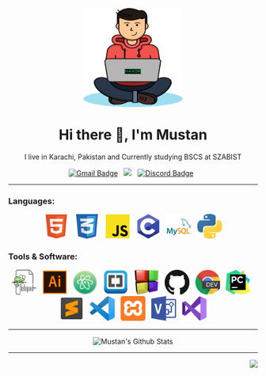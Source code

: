 <div align="center">
<img align="center" src="https://github.com/mustan-ali/img/blob/main/pictures/programmer.png" width="200" height="200">
</div>

<h1 align='center'> Hi there 👋, I'm Mustan </h1>
<p align='center'>
I live in Karachi, Pakistan and Currently studying BSCS at SZABIST
</p>  

<p align='center'>
<a href="mailto:mmmustanali@gmail.com"><img src="https://img.shields.io/badge/Gmail-EA4335?logo=gmail&logoColor=fff&style=for-the-badge" alt="Gmail Badge"></a>&nbsp;&nbsp;
<a href="https://steamcommunity.com/id/_haxor"><img src="https://img.shields.io/badge/Steam-000?logo=steam&logoColor=fff&style=for-the-badge"></a>&nbsp;&nbsp;
<a href="https://discordapp.com/users/510412302525267969"><img src="https://img.shields.io/badge/Discord-5865F2?logo=discord&logoColor=fff&style=for-the-badge" alt="Discord Badge"></a>&nbsp;&nbsp;
</p>

<hr>

<h3>Languages:</h3>
<p align="center">
<img src="https://github.com/mustan-ali/img/blob/main/logo/html.png" title="HTML" width="50" height="50"/>&nbsp;&nbsp;
<img src="https://github.com/mustan-ali/img/blob/main/logo/css.png" title="CSS" width="50" height="50"/>&nbsp;&nbsp;
<img src="https://github.com/mustan-ali/img/blob/main/logo/javascript.png" title="Javascript" width="50" height="50"/>&nbsp;&nbsp;
<img src="https://github.com/mustan-ali/img/blob/main/logo/c.png" title="C" width="50" height="50"/>&nbsp;&nbsp;
<img src="https://github.com/mustan-ali/img/blob/main/logo/mysql.png" title="MySQL" width="50" height="50"/>&nbsp;&nbsp;
<img src="https://github.com/mustan-ali/img/blob/main/logo/python.png" title="Python" width="50" height="50"/>
</p>

<h3>Tools & Software:</h3>
<p align="center">
<img src="https://github.com/mustan-ali/img/blob/main/logo/Notepad%2B%2B.png" title="Notepad++" width="50" height="50"/>&nbsp;&nbsp;
<img src="https://github.com/mustan-ali/img/blob/main/logo/adobeillustrator.png" title="Adobe Illustrator" width="50" height="50"/>&nbsp;&nbsp;
<img src="https://github.com/mustan-ali/img/blob/main/logo/atom.png" title="Atom" width="50" height="50"/>&nbsp;&nbsp;
<img src="https://github.com/mustan-ali/img/blob/main/logo/brackets.png" title="Brackets" width="50" height="50"/>&nbsp;&nbsp;
<img src="https://github.com/mustan-ali/img/blob/main/logo/codeblocks.png" title="CodeBlocks" width="50" height="50"/>&nbsp;&nbsp;
<img src="https://github.com/mustan-ali/img/blob/main/logo/github.png" title="Github" width="50" height="50"/>&nbsp;&nbsp;
<img src="https://github.com/mustan-ali/img/blob/main/logo/googledevtool.png" title="Google Developer Tool" width="50" height="50"/>&nbsp;&nbsp;
<img src="https://github.com/mustan-ali/img/blob/main/logo/pycharm.png" title="Pycharm" width="50" height="50"/>&nbsp;&nbsp;
<img src="https://github.com/mustan-ali/img/blob/main/logo/sublimetext.png" title="Sublime Text" width="50" height="50"/>&nbsp;&nbsp;
<img src="https://github.com/mustan-ali/img/blob/main/logo/vscode.png" title="Visual Studio Code" width="50" height="50"/>&nbsp;&nbsp;
<img src="https://github.com/mustan-ali/img/blob/main/logo/xampp.png" title="XAMPP" width="50" height="50"/>&nbsp;&nbsp;
  <img src="https://github.com/mustan-ali/img/blob/main/logo/msvisio.png" title="Microsoft Visio" width="50" height="50"/>&nbsp;&nbsp;
<img src="https://github.com/mustan-ali/img/blob/main/logo/visualstudio.png" title="Visual Studio" width="50" height="50"/>
</p>

<hr>

<div align="center">
<img align="center" src="https://github-readme-streak-stats.herokuapp.com?user=mustan-ali&hide_border=true&date_format=j%20M%5B%20Y%5D" alt="Mustan's Github Stats"> 
</div>

<hr>
<p align='right'>
<a href="https://visitorbadge.io/status?path=https%3A%2F%2Fgithub.com%2Fmustan-ali"><img src="https://api.visitorbadge.io/api/visitors?path=https%3A%2F%2Fgithub.com%2Fmustan-ali&label=Profile%20Views&countColor=%23697689&style=flat-square" /></a>
</p>
